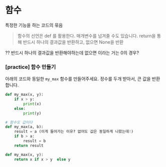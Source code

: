 # 함수
특정한 기능을 하는 코드의 묶음

> 함수의 선언은 def 를 활용한다.
> 매개변수를 넘겨줄 수도 있습니다.
> return을 통해 반드시 하나의 결과값을 반환하고, 없으면 None을 반환
> 
?? 반드시 하나의 결과값을 반환해야하는데 없으면 이라는 거는 0의 경우?

### [practice] 함수 만들기

아래의 코드와 동일한 `my_max` 함수를 만들어주세요.
정수를 두개 받아서, 큰 값을 반환합니다.
```python
def my_max(x, y):
    if x > y:
        print(x)
    else:
        print(y)

# 함수도 값이다
def my_max(a, b):
    result = a (이게 들어가는 이유? 없어도 값은 동일하게 나왔는데!)
    if b > a: 
        result = b
    return result

def my_max(x, y):
    return x if x > y  else y
```